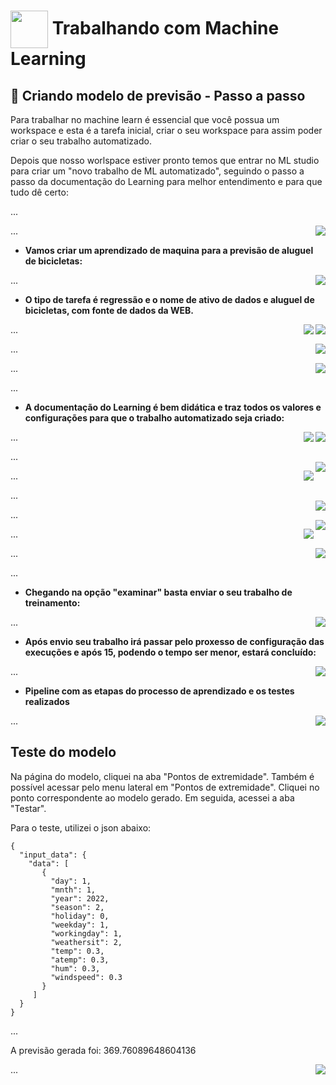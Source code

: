 <h1>
    <a href="https://www.dio.me/">
     <img align="center" width="60px" src="https://hermes.dio.me/lab_projects/badges/87d332d0-5198-4a2f-b159-38c8c2976954.png"></a>
    <span> Trabalhando com Machine Learning</span>
</h1>

## :rocket: Criando modelo de previsão - Passo a passo

Para trabalhar no machine learn é essencial que você possua um workspace e esta é a tarefa inicial, criar o seu workspace para assim poder criar o seu trabalho automatizado.

Depois que nosso worlspace estiver pronto temos que entrar no ML studio para criar um "novo trabalho de ML automatizado", seguindo o passo a passo da documentação do Learning para melhor entendimento e para que tudo dê certo:

... 

<img align="right" src="https://raw.githubusercontent.com/carlossilvacosta/Microsoft-Azure-AI-Fundamentals-DIO/main/Imagens/Trabalhando com Machine Learning - DP01/foto00.png" width=""/>

...

- **Vamos criar um aprendizado de maquina para a previsão de aluguel de bicicletas:**
<img align="right" src="https://raw.githubusercontent.com/carlossilvacosta/Microsoft-Azure-AI-Fundamentals-DIO/main/Imagens/Trabalhando%20com%20Machine%20Learning%20-%20DP01/foto1.png" width=""/> 

... 

- **O tipo de tarefa é regressão e o nome de ativo de dados e aluguel de bicicletas, com fonte de dados da WEB.**
<img align="right" src="https://raw.githubusercontent.com/carlossilvacosta/Microsoft-Azure-AI-Fundamentals-DIO/main/Imagens/Trabalhando%20com%20Machine%20Learning%20-%20DP01/foto2.png" width=""/> 

... 
<img align="right" src="https://raw.githubusercontent.com/carlossilvacosta/Microsoft-Azure-AI-Fundamentals-DIO/main/Imagens/Trabalhando%20com%20Machine%20Learning%20-%20DP01/foto3.png" width=""/>

... 
<img align="right" src="https://raw.githubusercontent.com/carlossilvacosta/Microsoft-Azure-AI-Fundamentals-DIO/main/Imagens/Trabalhando%20com%20Machine%20Learning%20-%20DP01/foto4.png" width=""/>

... 
<img align="right" src="https://raw.githubusercontent.com/carlossilvacosta/Microsoft-Azure-AI-Fundamentals-DIO/main/Imagens/Trabalhando%20com%20Machine%20Learning%20-%20DP01/foto5.png" width=""/>

...

- **A documentação do Learning é bem didática e traz todos os valores e configurações para que o trabalho automatizado seja criado:**
<img align="right" src="https://raw.githubusercontent.com/carlossilvacosta/Microsoft-Azure-AI-Fundamentals-DIO/main/Imagens/Trabalhando%20com%20Machine%20Learning%20-%20DP01/foto6.png" width=""/>

... 
<img align="right" src="https://raw.githubusercontent.com/carlossilvacosta/Microsoft-Azure-AI-Fundamentals-DIO/main/Imagens/Trabalhando%20com%20Machine%20Learning%20-%20DP01/foto7.png" width=""/> 

...  
<img align="right" src="https://raw.githubusercontent.com/carlossilvacosta/Microsoft-Azure-AI-Fundamentals-DIO/main/Imagens/Trabalhando%20com%20Machine%20Learning%20-%20DP01/foto8.png" width=""/> 

... 
<img align="right" src="https://raw.githubusercontent.com/carlossilvacosta/Microsoft-Azure-AI-Fundamentals-DIO/main/Imagens/Trabalhando%20com%20Machine%20Learning%20-%20DP01/foto9.png" width=""/> 

...  
<img align="right" src="https://raw.githubusercontent.com/carlossilvacosta/Microsoft-Azure-AI-Fundamentals-DIO/main/Imagens/Trabalhando com Machine Learning - DP01/foto10.png" width=""/> 

...  
<img align="right" src="https://raw.githubusercontent.com/carlossilvacosta/Microsoft-Azure-AI-Fundamentals-DIO/main/Imagens/Trabalhando com Machine Learning - DP01/foto11.png" width=""/> 

...
<img align="right" src="https://raw.githubusercontent.com/carlossilvacosta/Microsoft-Azure-AI-Fundamentals-DIO/main/Imagens/Trabalhando com Machine Learning - DP01/foto12.png" width=""/> 

...
<img align="right" src="https://raw.githubusercontent.com/carlossilvacosta/Microsoft-Azure-AI-Fundamentals-DIO/main/Imagens/Trabalhando com Machine Learning - DP01/foto13.png" width=""/> 

...  

- **Chegando na opção "examinar" basta enviar o seu trabalho de treinamento:**
<img align="right" src="https://raw.githubusercontent.com/carlossilvacosta/Microsoft-Azure-AI-Fundamentals-DIO/main/Imagens/Trabalhando com Machine Learning - DP01/foto14.png" width=""/> 

... 

- **Após envio seu trabalho irá passar pelo proxesso de configuração das execuções e após 15, podendo o tempo ser menor, estará concluído:**
<img align="right" src="https://raw.githubusercontent.com/carlossilvacosta/Microsoft-Azure-AI-Fundamentals-DIO/main/Imagens/Trabalhando com Machine Learning - DP01/foto15.png" width=""/> 

...

- **Pipeline com as etapas do processo de aprendizado e os testes realizados**
<img align="right" src="https://raw.githubusercontent.com/carlossilvacosta/Microsoft-Azure-AI-Fundamentals-DIO/main/Imagens/Trabalhando com Machine Learning - DP01/foto16.png" width=""/> 

...

## Teste do modelo

Na página do modelo, cliquei na aba "Pontos de extremidade". Também é possível acessar pelo menu lateral em "Pontos de extremidade". Cliquei no ponto correspondente ao modelo gerado. Em seguida, acessei a aba "Testar".

Para o teste, utilizei o json abaixo:

``` JASON
{
  "input_data": {
    "data": [
       {
         "day": 1,
         "mnth": 1,   
         "year": 2022,
         "season": 2,
         "holiday": 0,
         "weekday": 1,
         "workingday": 1,
         "weathersit": 2, 
         "temp": 0.3, 
         "atemp": 0.3,
         "hum": 0.3,
         "windspeed": 0.3 
       }
     ]
  }
}
```
 ...

A previsão gerada foi: 369.76089648604136

<img align="right" src="https://raw.githubusercontent.com/carlossilvacosta/Microsoft-Azure-AI-Fundamentals-DIO/main/Imagens/Trabalhando com Machine Learning - DP01/foto17.png" width=""/> 
...
